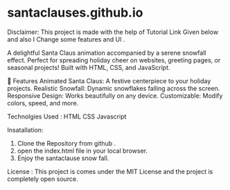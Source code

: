 # santaclauses.github.io

Disclaimer: This project is made with the help of Tutorial Link Given below and also I Change some features and UI . 


A delightful Santa Claus animation accompanied by a serene snowfall effect. Perfect for spreading holiday cheer on websites, greeting pages, or seasonal projects! Built with HTML, CSS, and JavaScript.

🌟 Features
Animated Santa Claus: A festive centerpiece to your holiday projects.
Realistic Snowfall: Dynamic snowflakes falling across the screen.
Responsive Design: Works beautifully on any device.
Customizable: Modify colors, speed, and more.
 
 Technolgies Used :
HTML
CSS
Javascript

 
 Insatallation:

1. Clone the Repository from github .
2. open the index.html file in your local browser.
3. Enjoy the  santaclause snow fall.

License :
This project is comes under the MIT License and the project is completely open source.